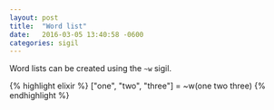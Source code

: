 ```yaml
---
layout: post
title:  "Word list"
date:   2016-03-05 13:40:58 -0600
categories: sigil
---
```

Word lists can be created using the `~w` sigil.

{% highlight elixir %}
["one", "two", "three"] = ~w(one two three)
{% endhighlight %}
